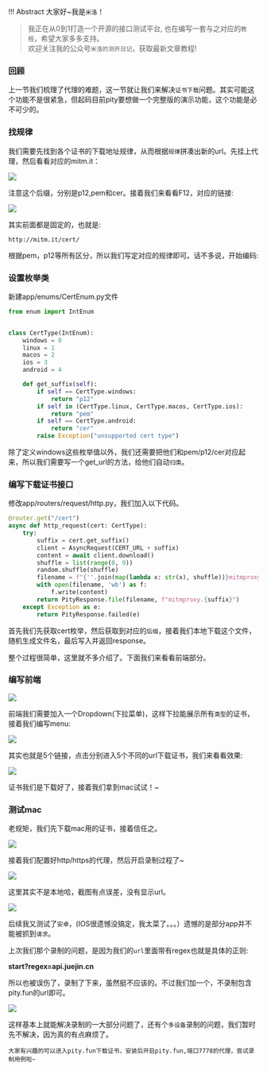 !!! Abstract 大家好~我是`米洛`！<br/>
> 我正在从0到1打造一个开源的接口测试平台, 也在编写一套与之对应的`教程`，希望大家多多支持。<br/>
> 欢迎关注我的公众号`米洛的测开日记`，获取最新文章教程! 

### 回顾

  上一节我们梳理了代理的难题，这一节就让我们来解决`证书下载`问题。其实可能这个功能不是很紧急，但起码目前pity要想做一个完整版的演示功能，这个功能是必不可少的。
  
### 找规律

  我们需要先找到各个证书的下载地址规律，从而根据`规律`拼凑出新的url。先挂上代理，然后看看对应的mitm.it：

![](http://oss.pity.fun/picture/20220623215627.png)

  注意这个后缀，分别是p12,pem和cer。接着我们来看看F12，对应的链接:

![](http://oss.pity.fun/picture/20220623215715.png)

  其实前面都是固定的，也就是:
  
```
http://mitm.it/cert/
```

  根据pem，p12等所有区分，所以我们写定对应的规律即可。话不多说，开始编码:
  
### 设置枚举类

  新建app/enums/CertEnum.py文件

```python
from enum import IntEnum


class CertType(IntEnum):
    windows = 0
    linux = 1
    macos = 2
    ios = 3
    android = 4

    def get_suffix(self):
        if self == CertType.windows:
            return "p12"
        if self in (CertType.linux, CertType.macos, CertType.ios):
            return "pem"
        if self == CertType.android:
            return "cer"
        raise Exception("unsupported cert type")

```
  
  除了定义windows这些枚举值以外，我们还需要把他们和pem/p12/cer对应起来，所以我们需要写一个get_url的方法，给他们自动`归类`。
  
### 编写下载证书接口

  修改app/routers/request/http.py，我们加入以下代码。

```python
@router.get("/cert")
async def http_request(cert: CertType):
    try:
        suffix = cert.get_suffix()
        client = AsyncRequest(CERT_URL + suffix)
        content = await client.download()
        shuffle = list(range(0, 9))
        random.shuffle(shuffle)
        filename = f"{''.join(map(lambda x: str(x), shuffle))}mitmproxy.{suffix}"
        with open(filename, 'wb') as f:
            f.write(content)
        return PityResponse.file(filename, f"mitmproxy.{suffix}")
    except Exception as e:
        return PityResponse.failed(e)
```

  首先我们先获取cert枚举，然后获取到对应的`后缀`，接着我们本地下载这个文件，随机生成文件名，最后写入并返回response。
  
  整个过程很简单，这里就不多介绍了。下面我们来看看前端部分。
  
### 编写前端

![](http://oss.pity.fun/picture/20220623220440.png)

  前端我们需要加入一个Dropdown(下拉菜单)，这样下拉能展示所有`类型`的证书，接着我们编写menu:

![](http://oss.pity.fun/picture/20220623220528.png)

  其实也就是5个链接，点击分别进入5个不同的url下载证书，我们来看看效果:

![](http://oss.pity.fun/picture/%E5%8A%A87.gif)

  
 证书我们是下载好了，接着我们拿到mac试试！~
 
### 测试mac

老规矩，我们先下载mac用的证书，接着信任之。
  

![](http://oss.pity.fun/picture/20220623234514.png)

  接着我们配置好http/https的代理，然后开启录制过程了~
  
![](http://oss.pity.fun/picture/20220623234607.png)

  这里其实不是本地哈，截图有点误差，没有显示url。

![](http://oss.pity.fun/picture/20220623234705.png)


  后续我又测试了`安卓`，(IOS很遗憾没搞定，我太菜了。。。）遗憾的是部分app并不能被抓到`请求`。
  
  上次我们那个录制的问题，是因为我们的`url`里面带有regex也就是具体的正则:
  
**start?regex=api.juejin.cn**

  所以也被误伤了，录制了下来，虽然挺不应该的。不过我们加一个，不录制包含pity.fun的url即可。

![](http://oss.pity.fun/picture/20220624003747.png)

  这样基本上就能解决录制的一大部分问题了，还有个`多设备`录制的问题，我们暂时先不解决，因为真的有点麻烦了。
  
  `大家有兴趣的可以进入pity.fun下载证书，安装后开启pity.fun,端口7778的代理，尝试录制用例啦~`